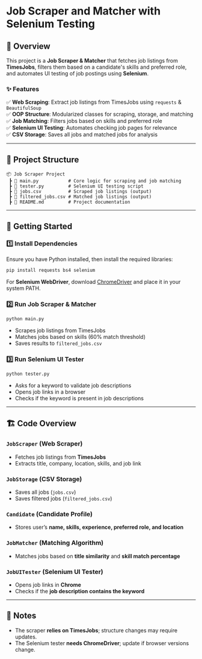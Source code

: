 # Job Scraper and Matcher with Selenium Testing

## 📌 Overview
This project is a **Job Scraper & Matcher** that fetches job listings from **TimesJobs**, filters them based on a candidate's skills and preferred role, and automates UI testing of job postings using **Selenium**.

### ✨ Features
✅ **Web Scraping**: Extract job listings from TimesJobs using `requests` & `BeautifulSoup`  
✅ **OOP Structure**: Modularized classes for scraping, storage, and matching  
✅ **Job Matching**: Filters jobs based on skills and preferred role  
✅ **Selenium UI Testing**: Automates checking job pages for relevance  
✅ **CSV Storage**: Saves all jobs and matched jobs for analysis  

---
## 📂 Project Structure
```
📦 Job Scraper Project
 ┣ 📜 main.py           # Core logic for scraping and job matching
 ┣ 📜 tester.py         # Selenium UI testing script
 ┣ 📜 jobs.csv          # Scraped job listings (output)
 ┣ 📜 filtered_jobs.csv # Matched job listings (output)
 ┣ 📜 README.md         # Project documentation
```

---
## 🚀 Getting Started
### 1️⃣ **Install Dependencies**
Ensure you have Python installed, then install the required libraries:
```bash
pip install requests bs4 selenium
```

For **Selenium WebDriver**, download [ChromeDriver](https://chromedriver.chromium.org/downloads) and place it in your system PATH.

### 2️⃣ **Run Job Scraper & Matcher**
```bash
python main.py
```
- Scrapes job listings from TimesJobs
- Matches jobs based on skills (60% match threshold)
- Saves results to `filtered_jobs.csv`

### 3️⃣ **Run Selenium UI Tester**
```bash
python tester.py
```
- Asks for a keyword to validate job descriptions
- Opens job links in a browser
- Checks if the keyword is present in job descriptions

---
## 🏗️ Code Overview

### `JobScraper` (Web Scraper)
- Fetches job listings from **TimesJobs**
- Extracts title, company, location, skills, and job link

### `JobStorage` (CSV Storage)
- Saves all jobs (`jobs.csv`)
- Saves filtered jobs (`filtered_jobs.csv`)

### `Candidate` (Candidate Profile)
- Stores user’s **name, skills, experience, preferred role, and location**

### `JobMatcher` (Matching Algorithm)
- Matches jobs based on **title similarity** and **skill match percentage**

### `JobUITester` (Selenium UI Tester)
- Opens job links in **Chrome**
- Checks if the **job description contains the keyword**


---
## 📌 Notes
- The scraper **relies on TimesJobs**; structure changes may require updates.
- The Selenium tester **needs ChromeDriver**; update if browser versions change.
